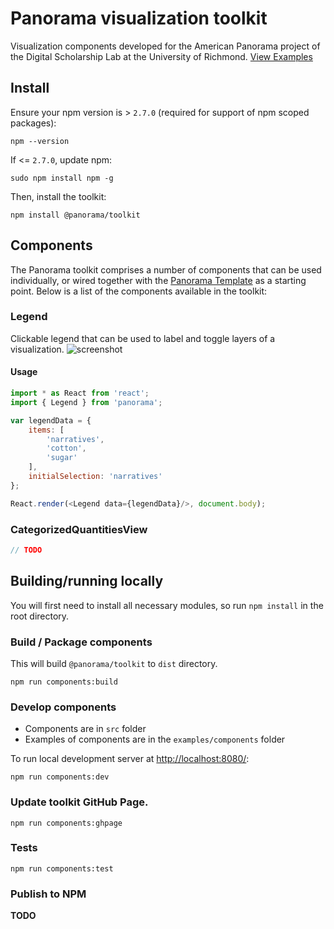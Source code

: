 # Panorama visualization toolkit
Visualization components developed for the American Panorama project of the Digital Scholarship Lab at the University of Richmond. [View Examples](http://americanpanorama.github.io/panorama/)


## Install
Ensure your npm version is > `2.7.0` (required for support of npm scoped packages):

`npm --version`

If <= `2.7.0`, update npm:

`sudo npm install npm -g`

Then, install the toolkit:

`npm install @panorama/toolkit`


## Components
The Panorama toolkit comprises a number of components that can be used individually, or wired together with the [Panorama Template](https://github.com/americanpanorama/panorama-template) as a starting point. Below is a list of the components available in the toolkit:


### Legend
Clickable legend that can be used to label and toggle layers of a visualization.
![screenshot](https://cloud.githubusercontent.com/assets/1127259/10005832/610e48b0-606e-11e5-91ee-af887393e22d.png)

#### Usage
```js
import * as React from 'react';
import { Legend } from 'panorama';

var legendData = {
	items: [
		'narratives',
		'cotton',
		'sugar'
	],
	initialSelection: 'narratives'
};

React.render(<Legend data={legendData}/>, document.body);
```

### CategorizedQuantitiesView
```js
// TODO
```

## Building/running locally
You will first need to install all necessary modules, so run `npm install` in the root directory.

### Build / Package components
This will build `@panorama/toolkit` to `dist` directory.
```
npm run components:build
```

### Develop components
* Components are in `src` folder
* Examples of components are in the `examples/components` folder

To run local development server at [http://localhost:8080/](http://localhost:8080/):
```
npm run components:dev
```

### Update toolkit GitHub Page.
```
npm run components:ghpage
```

### Tests
```
npm run components:test
```

### Publish to NPM
**TODO**
